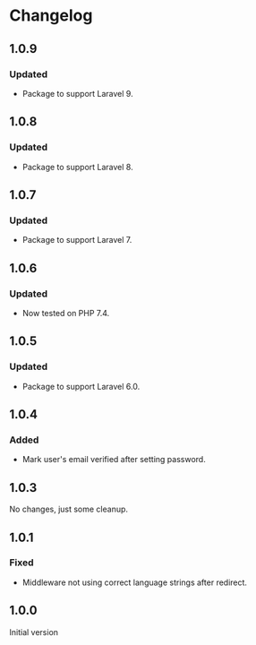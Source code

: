 # Changelog

## 1.0.9

### Updated
- Package to support Laravel 9.

## 1.0.8

### Updated
- Package to support Laravel 8.

## 1.0.7

### Updated
- Package to support Laravel 7.

## 1.0.6

### Updated
- Now tested on PHP 7.4.

## 1.0.5

### Updated
- Package to support Laravel 6.0.

## 1.0.4

### Added
- Mark user's email verified after setting password.

## 1.0.3

No changes, just some cleanup.

## 1.0.1

### Fixed
- Middleware not using correct language strings after redirect.

## 1.0.0 

Initial version
